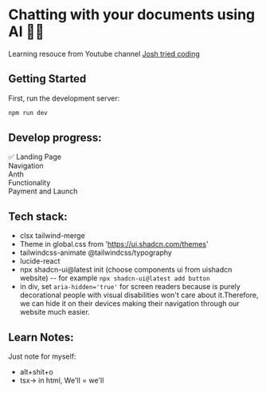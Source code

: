 # Chatting with your documents using AI 🐱‍💻

Learning resouce from Youtube channel [Josh tried coding](https://www.youtube.com/watch?v=ucX2zXAZ1I0&t=3760s&ab_channel=Joshtriedcoding)

## Getting Started

First, run the development server:

```bash
npm run dev
```

## Develop progress:

✅ Landing Page <br>
Navigation<br>
Anth<br>
Functionality <br>
Payment and Launch <br>

## Tech stack:

- clsx tailwind-merge
- Theme in global.css from 'https://ui.shadcn.com/themes'
- tailwindcss-animate @tailwindcss/typography
- lucide-react
- npx shadcn-ui@latest init (choose components ui from uishadcn website)
  -- for example `npx shadcn-ui@latest add button`
- in div, set `aria-hidden='true'` for screen readers because is purely decorational people with visual disabilities won't care about it.Therefore, we can hide it on their devices making their navigation through our website much easier.

## Learn Notes:

Just note for myself:

- alt+shit+o
- tsx-> in html, We&apos;ll = we'll
